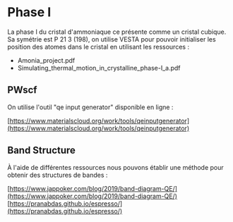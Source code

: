 # Phase I
La phase I du cristal d'ammoniaque ce présente comme un cristal cubique.
Sa symétrie est P 21 3 (198), on utilise VESTA pour pouvoir initialiser les position des atomes dans le cristal en utilisant les ressources :

- Amonia_project.pdf
- Simulating_thermal_motion_in_crystalline_phase-I_a.pdf

## PWscf 
On utilise l'outil "qe input generator" disponible en ligne :

[https://www.materialscloud.org/work/tools/qeinputgenerator](https://www.materialscloud.org/work/tools/qeinputgenerator)

## Band Structure
À l'aide de différentes ressources nous pouvons établir une méthode pour obtenir des structures de bandes :

[https://www.jappoker.com/blog/2019/band-diagram-QE/](https://www.jappoker.com/blog/2019/band-diagram-QE/)
[https://pranabdas.github.io/espresso/](https://pranabdas.github.io/espresso/)



